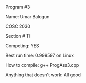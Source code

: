 Program #3

Name: Umar Balogun

COSC 2030

Section # 11

Competing: YES 

Best run time: 0.999597 on Linux

How to compile: g++ ProgAss3.cpp

Anything that doesn't work: All good
